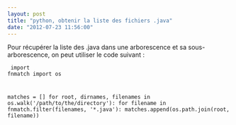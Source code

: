 ```yaml
---
layout: post
title: "python, obtenir la liste des fichiers .java"
date: "2012-07-23 11:56:00"
---
```

Pour récupérer la liste des .java dans une arborescence et sa sous-arborescence, on peut utiliser le code suivant :  <code><pre>
import fnmatch
import os

matches = []
for root, dirnames, filenames in os.walk('/path/to/the/directory'):
  for filename in fnmatch.filter(filenames, '*.java'):
      matches.append(os.path.join(root, filename))
</pre></code>

